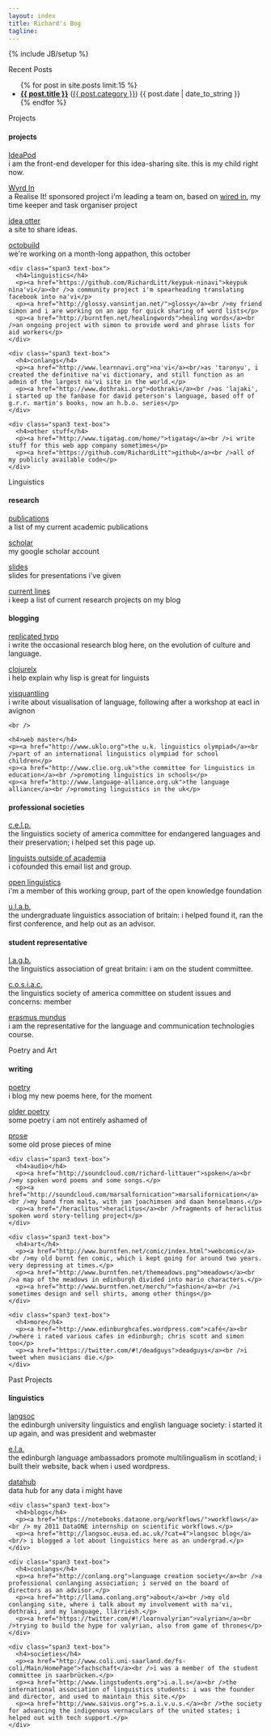 ```yaml
---
layout: index
title: Richard's Bog
tagline: 
---
```

{% include JB/setup %}

<!-- {% for post in site.posts limit:5 %}
  <div style="width:700px;padding-left:100px;">
  <span>{{ post.date | date_to_string }}</span> &raquo; <a href="{{ BASE_PATH }}{{ post.url }}"><b>{{ post.title }}</b></a>
  <div style="float:right;">      
    <span>{% for tag in post.tags %} {{ tag }} {% endfor %} </span>
    &laquo;&laquo;
    <span><a href="{{ BASE_PATH }}categories.html#{{ post.category }}-ref">
      {{ post.category }}
    </a></span>
  </div>
  </p><p>
  <span>{{ post.content }}</span>
  <br />
  <hr />
  </div>
{% endfor %} -->

<div class="title" id="blog-posts">
  Recent Posts
</div> 

<div>
  <ul class="posts">
    {% for post in site.posts limit:15 %}
      <li class="posts-title"><span class="alignleft"><a href="{{ BASE_PATH }}{{ post.url }}"><b>{{ post.title }}</b></a> (<a href="{{ BASE_PATH }}categories.html#{{ post.category }}-ref">{{ post.category }}</a>)</span> <span class="alignright">{{ post.date | date_to_string }}</span></li>
    {% endfor %}
  </ul>
</div>

<div class="title" id="projects">
  Projects
</div> 

<div class="container-fluid">
  <div class="row-fluid">
    <div class="span3 text-box">
      <h4>projects</h4> 
      <p><a href="http://www.ideapod.com">IdeaPod</a><br />i am the front-end developer for this idea-sharing site. this is my child right now.</p>
      <p><a href="http://wyrdin.com/">Wyrd In</a><br />a Realise It! sponsored project i'm leading a team on, based on <a href="https://github.com/RichardLitt/wired-in/">wired in</a>, my time keeper and task organiser project</p>
      <p><a href="http://www.ideaotter.com/">idea otter</a><br />a site to share ideas.</p>
      <p><a href="http://www.octobuild.com/">octobuild</a><br />we're working on a month-long appathon, this october</p>
    </div>

    <div class="span3 text-box">
      <h4>linguistics</h4> 
      <p><a href="https://github.com/RichardLitt/keypuk-ninavi">keypuk nìna'vi</a><br />a community project i'm spearheading translating facebook into na'vi</p>
      <p><a href="http://glossy.vansintjan.net/">glossy</a><br />my friend simon and i are working on an app for quick sharing of word lists</p>
      <p><a href="http://burntfen.net/healingwords">healing words</a><br />an ongoing project with simon to provide word and phrase lists for aid workers</p>
    </div>

    <div class="span3 text-box">
      <h4>conlangs</h4> 
      <p><a href="http://www.learnnavi.org">na'vi</a><br/>as 'taronyu', i created the definitive na'vi dictionary, and still function as an admin of the largest na'vi site in the world.</p>
      <p><a href="http://www.dothraki.org">dothraki</a><br />as 'lajaki', i started up the fanbase for david peterson's language, based off of g.r.r. martin's books, now an h.b.o. series</p>
    </div>

    <div class="span3 text-box">
      <h4>other stuff</h4> 
      <p><a href="http://www.tigatag.com/home/">tigatag</a><br />i write stuff for this web app company sometimes</p>
      <p><a href="https://github.com/RichardLitt">github</a><br />all of my publicly available code</p>
    </div>
  </div>
</div>

<div class="title" id="linguistics">
  Linguistics
</div> 

<div class="container-fluid row-fluid">
  <div class="span3 text-box">
    <h4>research</h4>
    <p><a href="http://richardlitt.github.com/publications.html">publications</a><br />a list of my current academic publications</p>
    <p><a href="http://scholar.google.com/citations?hl=en&user=X2UD62YAAAAJ">scholar</a><br />my google scholar account</p>
    <p><a href="http://www.slideshare.net/RichLitt">slides</a><br />slides for presentations i've given</p>
    <p><a href="http://www.burntfen.net/merecat/?page_id=472">current lines</a><br />i keep a list of current research projects on my blog</p>
  </div>

  <div class="span3 text-box">
    <h4>blogging</h4>
    <p><a href="http://www.replicatedtypo.com">replicated typo</a><br />i write the occasional research blog here, on the evolution of culture and language.</p>
    <p><a href="http://clojurelx.blogspot.com/">clojurelx</a><br />i help explain why lisp is great for linguists</p>
    <p><a href="visquantling.github.com">visquantling</a><br />i write about visualisation of language, following after a workshop at eacl in avignon</p>

    <br />

    <h4>web master</h4>
    <p><a href="http://www.uklo.org">the u.k. linguistics olympiad</a><br />part of an international linguistics olympiad for school children</p>
    <p><a href="http://www.clie.org.uk">the committee for linguistics in education</a><br />promoting linguistics in schools</p>
    <p><a href="http://www.language-alliance.org.uk">the language alliance</a><br />promoting linguistics in the uk</p>
  </div>

  <div class="span3 text-box">
    <h4>professional societies</h4>
      <p><a href="http://lsacelp.org/">c.e.l.p.</a><br />the linguistics society of america committee for endangered languages and their preservation; i helped set this page up.</p>
      <p><a href="http://groups.google.com/group/ling-outside">linguists outside of academia</a><br />i cofounded this email list and group.</p>
      <p><a href="http://linguistics.okfn.org/">open linguistics</a><br />i'm a member of this working group, part of the open knowledge foundation</p>
      <p><a href="http://www.lingstudents.co.uk/blog">u.l.a.b.</a><br/>the undergraduate linguistics association of britain: i helped found it, ran the first conference, and help out as an advisor.</p>
  </div>

  <div class="span3 text-box">
    <h4>student representative</h4>
      <p><a href="http://www.lagb.org.uk/">l.a.g.b.</a><br />the linguistics association of great britain: i am on the student committee.</p>
      <p><a href="https://lsadc.org/">c.o.s.i.a.c.</a><br />the linguistics society of america committee on student issues and concerns: member</p>
      <p><a href="http://em-a.eu/">erasmus mundus</a><br />i am the representative for the  language and communication technologies course.</p>
  </div>
</div>

<div class="title" id="art">
  Poetry and Art
</div> 

<div class="container-fluid">
  <div class="row-fluid">
    <div class="span3 text-box">
      <h4>writing</h4>
      <p><a href="http://richardlitt.github.com">poetry</a><br />i blog my new poems here, for the moment</p>
      <p><a href="http://www.burntfen.net/poetry">older poetry</a><br />some poetry i am not entirely ashamed of</p>
      <p><a href="http://www.burntfen.net/prose">prose</a><br />some old prose pieces of mine</p>
    </div>

    <div class="span3 text-box">
      <h4>audio</h4>
      <p><a href="http://soundcloud.com/richard-littauer">spoken</a><br />my spoken word poems and some songs.</p>
      <p><a href="http://soundcloud.com/marsalfornication">marsalifornication</a><br />my band from malta, with jan joachimsen and daan henselmans.</p>
      <p><a href="/heraclitus">heraclitus</a><br />fragments of heraclitus spoken word story-telling project</p>
    </div>

    <div class="span3 text-box">
      <h4>art</h4>
      <p><a href="http://www.burntfen.net/comic/index.html">webcomic</a><br />my old burnt fen comic, which i kept going for around two years. very depressing at times.</p>
      <p><a href="http://www.burntfen.net/themeadows.png">meadows</a><br />a map of the meadows in edinburgh divided into mario characters.</p>
      <p><a href="http://www.burntfen.net/merch/">fashion</a><br />i sometimes design and sell shirts, among other things</p>
    </div>

    <div class="span3 text-box">
      <h4>more</h4>
      <p><a href="http://www.edinburghcafes.wordpress.com">café</a><br />where i rated various cafes in edinburgh; chris scott and simon too</p>
      <p><a href="https://twitter.com/#!/deadguys">deadguys</a><br />i tweet when musicians die.</p>
    </div>
  </div>
</div>

<!-- 
<div class="title" id="real-life">
  Real Life
</div> 

<div class="container-fluid">
  <div class="row-fluid">
    <div class="span3 text-box">
      <i>i love to do these things. drop a line if you do, too. always looking for others.</i>
      <p>
      <b>mountains:</b> ski mountaineer trek climb <br/>
      <b>waters:</b> sail canoe kayak fly-fish<br />
      <b>hills:</b> slackline hike camp trudge bird-watch <br />
      <b>cities:</b> bike walk explore dumpster-dive <br /></p>
      <p>i am also an avid <a href="http://www.couchsurfing.org/people/richardlitt"><b>couch surfer</b></a>.</p>
    </div>
    <div class="span9"></div>
  </div>
</div> 
-->

<div class="title" id="fossils">
  Past Projects
</div> 

<div class="container-fluid">
  <div class="row-fluid">
    <div class="span3 text-box">
      <h4>linguistics</h4>
      <p><a href="http://langsoc.eusa.ed.ac.uk">langsoc</a><br/> the edinburgh university linguistics and english language society: i started it up again, and was president and webmaster</p>
      <p><a href="http://ela.eusa.ed.ac.uk">e.l.a.</a><br />the edinburgh language ambassadors promote multilingualism in scotland; i built their website, back when i used wordpress. </p>
      <p><a href="http://thedatahub.org/user/richlitt">datahub</a><br /> data hub for any data i might have</p>
    </div>

    <div class="span3 text-box">
      <h4>blogs</h4>
      <p><a href="https://notebooks.dataone.org/workflows/">workflows</a><br /> my 2011 DataONE internship on scientific workflows.</p>
      <p><a href="http://langsoc.eusa.ed.ac.uk/?cat=4">langsoc blog</a><br/> i blogged a lot about linguistics here as an undergrad.</p>
    </div>

    <div class="span3 text-box">
      <h4>conlangs</h4>
      <p><a href="http://conlang.org">language creation society</a><br />a professional conlanging association; i served on the board of directors as an advisor.</p>
      <p><a href="http://llama.conlang.org">about</a><br />my old conlanging site, where i talk about my involvement with na'vi, dothraki, and my language, llárriésh.</p>
      <p><a href="https://twitter.com/#!/learnvalyrian">valyrian</a><br />trying to build the hype for valyrian, also from game of thrones</p>
    </div>

    <div class="span3 text-box">
      <h4>societies</h4>
      <p><a href="http://www.coli.uni-saarland.de/fs-coli/Main/HomePage">fachschaft</a><br />i was a member of the student committee in saarbrücken.</p>
      <p><a href="http://www.lingstudents.org">i.a.l.s</a><br />the international association of linguistics students: i was the founder and director, and used to maintain this site.</p>
      <p><a href="http://www.saivus.org">s.a.i.v.u.s.</a><br />the society for advancing the indigenous vernaculars of the united states; i helped out with tech support.</p>
    </div>
  </div>
</div>
